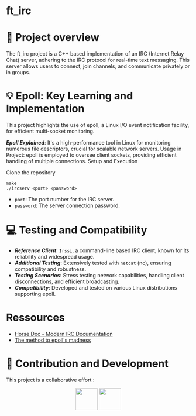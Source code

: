 # ft_irc

# 👀 Project overview

The ft_irc project is a C++ based implementation of an IRC (Internet Relay Chat) server, adhering to the IRC protocol for real-time text messaging. This server allows users to connect, join channels, and communicate privately or in groups.

# 💡 Epoll: Key Learning and Implementation
This project highlights the use of epoll, a Linux I/O event notification facility, for efficient multi-socket monitoring.

***Epoll Explained***: It's a high-performance tool in Linux for monitoring numerous file descriptors, crucial for scalable network servers.
Usage in Project: epoll is employed to oversee client sockets, providing efficient handling of multiple connections.
Setup and Execution

Clone the repository 
```
make
./ircserv <port> <password>
```

- `port`: The port number for the IRC server.
- `password`: The server connection password.

# 💻 Testing and Compatibility
- ***Reference Client***: `Irssi`, a command-line based IRC client, known for its reliability and widespread usage.
- ***Additional Testing***: Extensively tested with `netcat` (nc), ensuring compatibility and robustness.
- ***Testing Scenarios***: Stress testing network capabilities, handling client disconnections, and efficient broadcasting.
- ***Compatibility***: Developed and tested on various Linux distributions supporting epoll.

# Ressources
- [Horse Doc - Modern IRC Documentation](https://modern.ircdocs.horse)
- [The method to epoll's madness](https://copyconstruct.medium.com/the-method-to-epolls-madness-d9d2d6378642)

# 👥 Contribution and Development
This project is a collaborative effort :

<p align="center">
<a href="http://github.com/lmelard" alt="lmelard github profile"><img src="https://github.com/lmelard.png" width="60px style="border-radius:50%"/></a>
<a href="http://github.com/tiny-chris" alt="tiny-chris github profile"><img src="https://github.com/tiny-chris.png" width="60px style="border-radius:50%"/></a>
</p>



